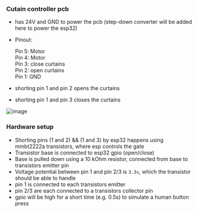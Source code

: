 ### Cutain controller pcb

- has 24V and GND to power the pcb (step-down converter will be added here to power the esp32)  
  
- Pinout:  

    Pin 5: Motor  
    Pin 4: Motor  
    Pin 3: close curtains  
    Pin 2: open curtains  
    Pin 1: GND  

- shorting pin 1 and pin 2 opens the curtains
- shorting pin 1 and pin 3 closes the curtains

![image](https://user-images.githubusercontent.com/38842553/168401683-ad2862df-2277-4cbb-bfc8-14a0a4172ebe.png)

### Hardware setup

- Shorting pins (1 and 2) && (1 and 3) by esp32 happens using mmbt2222a transistors, where esp controls the gate
- Transistor base is connected to esp32 gpio (open/close)
- Base is pulled down using a 10 kOhm resistor, connected from base to transistors emitter pin
- Voltage potential between pin 1 and pin 2/3 is `3.3v`, which the transistor should be able to handle
- pin 1 is connected to each transistors emitter
- pin 2/3 are each connected to a transistors collector pin
- gpio will be high for a short time (e.g. 0.5s) to simulate a human button press
